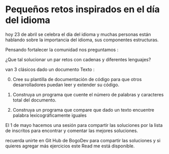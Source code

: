 # Pequeños retos inspirados en el día del idioma


hoy 23 de abril  se celebra el día del idioma y muchas personas están hablando sobre la importancia del idioma, sus componentes estructuras. 

Pensando fortalecer la comunidad nos preguntamos : 

¿Que tal solucionar un par retos con cadenas y diferentes lenguajes? 

van 3 clásicos dado un documento Texto :

 0. Cree su plantilla de documentación de código para que otros
    desarrolladores puedan leer y extender su código.
    
 1. Construya un programa que cuente el número de palabras y caracteres
    total del documento. 
    
 2. Construya un programa que compare que dado un texto encuentre palabra
    lexicográficamente iguales

El 1 de mayo hacemos una sesión para compartir las soluciones por la lista de inscritos para encontrar y comentar las mejores soluciones. 

recuerda unirte en Git Hub de BogoDev para compartir las soluciones y si quieres agregar más ejercicios este Read me está disponible. 
